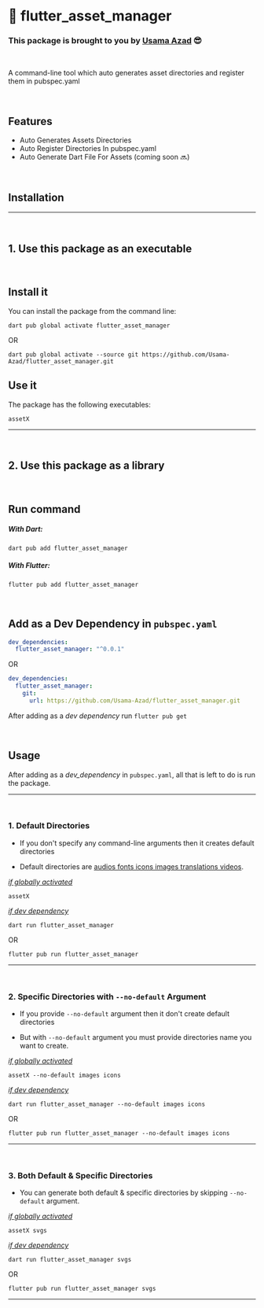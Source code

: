 # 👑 flutter_asset_manager
### This package is brought to you by [Usama Azad](https://github.com/Usama-Azad) 😎

<br>

A command-line tool which auto generates asset directories and register them in pubspec.yaml

<br>

## Features

* Auto Generates Assets Directories
* Auto Register Directories In pubspec.yaml
* Auto Generate Dart File For Assets (coming soon 🔜)

<br>

## Installation

<hr><br>

## 1. Use this package as an executable

<br>

## Install it
You can install the package from the command line:

```
dart pub global activate flutter_asset_manager
```
OR
```
dart pub global activate --source git https://github.com/Usama-Azad/flutter_asset_manager.git
```

## Use it
The package has the following executables:
```
assetX
```

<hr><br>

## 2. Use this package as a library

<br>

## Run command

##### With Dart:

```
dart pub add flutter_asset_manager
```

##### With Flutter:

```
flutter pub add flutter_asset_manager
```

<br>

## Add as a Dev Dependency in `pubspec.yaml`

```yaml
dev_dependencies: 
  flutter_asset_manager: "^0.0.1"
```
OR
```yaml
dev_dependencies: 
  flutter_asset_manager:
    git:
      url: https://github.com/Usama-Azad/flutter_asset_manager.git
```

After adding as a *dev dependency* run `flutter pub get`

<br>

## Usage

After adding as a *dev_dependency* in `pubspec.yaml`, all that is left to do is run the package.

<hr><br>

### 1. Default Directories

- If you don't specify any command-line arguments then it creates default directories

- Default directories are [audios fonts icons images translations videos](README.md).

[*if globally activated*](README.md)
```
assetX
```

[*if dev dependency*](README.md)
```
dart run flutter_asset_manager
```
OR
```
flutter pub run flutter_asset_manager
```
<hr><br>

### 2. Specific Directories with `--no-default` Argument

- If you provide `--no-default` argument then it don't create default directories

- But with `--no-default` argument you must provide directories name you want to create.

[*if globally activated*](README.md)
```
assetX --no-default images icons
```

[*if dev dependency*](README.md)
```
dart run flutter_asset_manager --no-default images icons
```
OR
```
flutter pub run flutter_asset_manager --no-default images icons
```
<hr><br>

### 3. Both Default & Specific Directories

- You can generate both default & specific directories by skipping `--no-default` argument.

[*if globally activated*](README.md)
```
assetX svgs
```

[*if dev dependency*](README.md)
```
dart run flutter_asset_manager svgs
```
OR
```
flutter pub run flutter_asset_manager svgs
```

<hr>